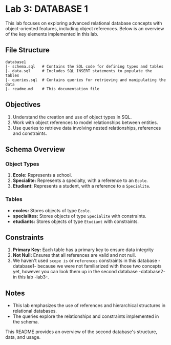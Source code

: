 # Lab 3: DATABASE 1 

This lab focuses on exploring advanced relational database concepts with object-oriented features, including object references. 
Below is an overview of the key elements implemented in this lab.


## File Structure

```
database1
|- schema.sql   # Contains the SQL code for defining types and tables
|- data.sql     # Includes SQL INSERT statements to populate the tables
|- queries.sql  # Contains queries for retrieving and manipulating the data
|- readme.md    # This documentation file
```


## Objectives

1. Understand the creation and use of object types in SQL.
2. Work with object references to model relationships between entities.
3. Use queries to retrieve data involving nested relationships, references and constraints.


## Schema Overview

### Object Types

1. **Ecole:** Represents a school.
2. **Specialite:** Represents a specialty, with a reference to an `Ecole`.
3. **Etudiant:** Represents a student, with a reference to a `Specialite`.

### Tables

- **ecoles:** Stores objects of type `Ecole`.
- **specialites:** Stores objects of type `Specialite` with constraints.
- **etudiants:** Stores objects of type `Etudiant` with constraints.

## Constraints

1. **Primary Key:** Each table has a primary key to ensure data integrity
2. **Not Null:** Ensures that all references are valid and not null.
3. We haven't used `scope is` or `references` constraints in this database -database1- because we were not familiarized with those two concepts yet, however you can look them up in the second database -database2- in this lab -lab3-. 


## Notes

- This lab emphasizes the use of references and hierarchical structures in relational databases.
- The queries explore the relationships and constraints implemented in the schema.


This README provides an overview of the second database's structure, data, and usage.
